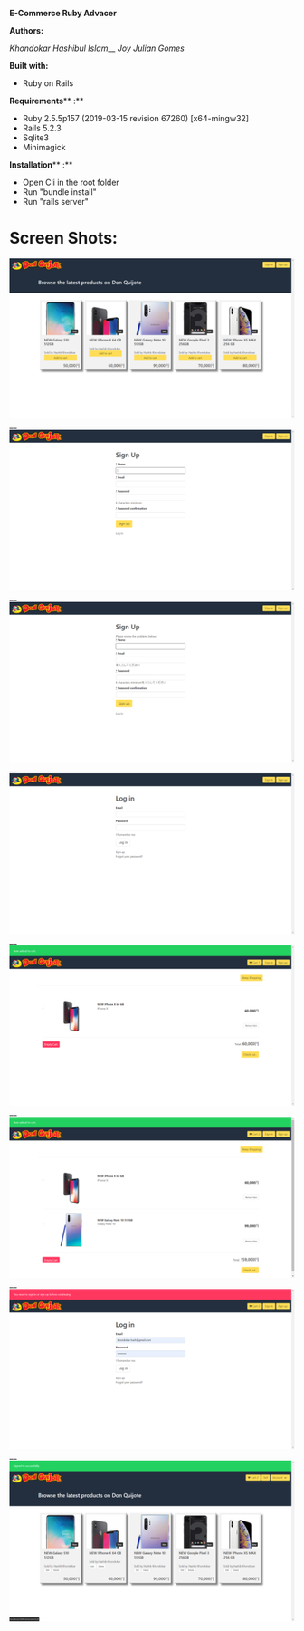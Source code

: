**E-Commerce Ruby Advacer**

**Authors:**

_Khondokar Hashibul Islam___
_Joy Julian Gomes_



**Built with:**

- Ruby on Rails

**Requirements**** :**

- Ruby 2.5.5p157 (2019-03-15 revision 67260) [x64-mingw32]
- Rails 5.2.3
- Sqlite3
- Minimagick

**Installation**** :**

- Open Cli in the root folder
- Run "bundle install"
- Run "rails server"

#


# Screen Shots:

![](screenshots/1.index.png)__
![](screenshots/2.Registration.png)__
![](screenshots/3.Registration.png)__
![](screenshots/4.Login.png)__
![](screenshots/5.ItemAddedToCart.png)__
![](screenshots/6.ItemAddedToCart.png)__
![](screenshots/7.CheckOutError.png)__
![](screenshots/8.OrderPlaced.png)

